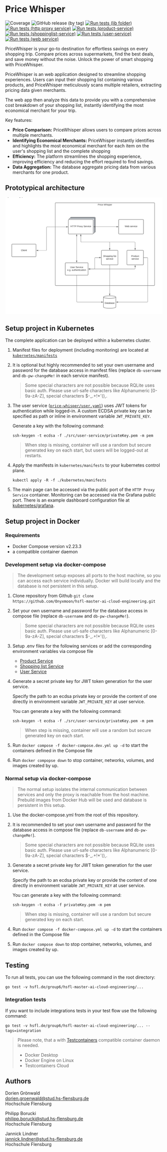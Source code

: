 # Price Whisper
![Coverage](https://img.shields.io/badge/Coverage-83.3%25-brightgreen)
![GitHub release (by tag)](https://img.shields.io/github/v/tag/onyxmoon/hsfl-master-ai-cloud-engineering.svg?sort=semver&label=Version&color=4ccc93d)
[![Run tests (lib folder)](https://github.com/Onyxmoon/hsfl-master-ai-cloud-engineering/actions/workflows/run-tests-lib-folder.yml/badge.svg)](https://github.com/Onyxmoon/hsfl-master-ai-cloud-engineering/actions/workflows/run-tests-lib-folder.yml)
[![Run tests (http proxy service)](https://github.com/Onyxmoon/hsfl-master-ai-cloud-engineering/actions/workflows/run-tests-http-proxy-service.yml/badge.svg)](https://github.com/Onyxmoon/hsfl-master-ai-cloud-engineering/actions/workflows/run-tests-http-proxy-service.yml)
[![Run tests (product-service)](https://github.com/Onyxmoon/hsfl-master-ai-cloud-engineering/actions/workflows/run-tests-product-service.yml/badge.svg)](https://github.com/Onyxmoon/hsfl-master-ai-cloud-engineering/actions/workflows/run-tests-product-service.yml)
[![Run tests (shoppinglist-service)](https://github.com/Onyxmoon/hsfl-master-ai-cloud-engineering/actions/workflows/run-tests-shoppinglist-service.yml/badge.svg)](https://github.com/Onyxmoon/hsfl-master-ai-cloud-engineering/actions/workflows/run-tests-shoppinglist-service.yml)
[![Run tests (user-service)](https://github.com/Onyxmoon/hsfl-master-ai-cloud-engineering/actions/workflows/run-tests-user-service.yml/badge.svg)](https://github.com/Onyxmoon/hsfl-master-ai-cloud-engineering/actions/workflows/run-tests-user-service.yml)
[![Run tests (web service)](https://github.com/Onyxmoon/hsfl-master-ai-cloud-engineering/actions/workflows/run-tests-web-service.yml/badge.svg)](https://github.com/Onyxmoon/hsfl-master-ai-cloud-engineering/actions/workflows/run-tests-web-service.yml)

PriceWhisper is your go-to destination for effortless savings on every shopping trip. Compare prices across supermarkets, find the best deals, and save money without the noise. Unlock the power of smart shopping with PriceWhisper.

PriceWhisper is an web application designed to streamline shopping experiences. Users can input their shopping list containing various products, and PriceWhisper meticulously scans multiple retailers, extracting pricing data given merchants.

The web app then analyze this data to provide you with a comprehensive cost breakdown of your shopping list, instantly identifying the most economical merchant for your trip. 

Key features:

- **Price Comparison:** PriceWhisper allows users to compare prices across multiple merchants.
- **Identifying Economical Merchants:** PriceWhisper instantly identifies and highlights the most economical merchant for each item on the user's shopping list and the complete shopping
- **Efficiency:** The platform streamlines the shopping experience, improving efficiency and reducing the effort required to find savings.
- **Data Aggregation:** The database aggregate pricing data from various merchants for one product.

## Prototypical architecture

![Architecture](README.assets/CE_Architecture_Prototype.svg)

## Setup project in Kubernetes
The complete application can be deployed within a kubernetes cluster. 
1. Manifest files for deployment (including monitoring) are located at [`kubernetes/manifests`](kubernetes/manifests)
2. It is optional but highly recommended to set your own username and password for the database access in manifest files (replace `db-username` and `db-pw-changeMe!` in each service manifest).
   > Some special characters are not possible because RQLite uses basic auth. Please use url-safe characters like Alphanumeric [0-9a-zA-Z], special characters $-_.+!*'(),.
3. The user service ([`price-whisper/user.yaml`](kubernetes/manifests/price-whisper/users.yaml)) uses JWT tokens for authentication while logged-in. A custom ECDSA private key can be specified as path or inline in environment variable `JWT_PRIVATE_KEY`.

   Generate a key with the following command:
   ```shell
   ssh-keygen -t ecdsa -f ./src/user-service/privateKey.pem -m pem
   ```
   > When step is missing, container will use a random but secure generated key on each start, but users will be logged-out at restarts.
4. Apply the manifests in `kubernetes/manifests` to your kubernetes control plane.
   ```shell
   kubectl apply -R -f ./kubernetes/manifests
   ```
5. The main page can be accessed via the public port of the `HTTP Proxy Service` container.
Monitoring can be accessed via the Grafana public port. There is an example dashboard configuration file at [kubernetes/grafana](kubernetes/grafana/dashboard-config.json).
## Setup project in Docker
### Requirements
- Docker Compose version v2.23.3
- a compatible container daemon

### Development setup via docker-compose
> The development setup exposes all ports to the host machine, so you can access each service individually. Docker will build locally and the database is not persistent in this setup.
1. Clone repository from Github `git clone https://github.com/Onyxmoon/hsfl-master-ai-cloud-engineering.git`
2. Set your own username and password for the database access in compose file (replace `db-username` and `db-pw-changeMe!`).
   > Some special characters are not possible because RQLite uses basic auth. Please use url-safe characters like Alphanumeric [0-9a-zA-Z], special characters $-_.+!*'(),.
3. Setup .env files for the following services or add the corresponding environment variables via compose file
   - [Product Service](src/product-service)
   - [Shopping list Service](src/shoppinglist-service)
   - [User Service](src/user-service)
4. Generate a secret private key for JWT token generation for the user service.

   Specify the path to an ecdsa private key or provide the content of one directly in environment variable `JWT_PRIVATE_KEY` at user service.

   You can generate a key with the following command:
   ```shell
   ssh-keygen -t ecdsa -f ./src/user-service/privateKey.pem -m pem
   ```
   > When step is missing, container will use a random but secure generated key on each start.
5. Run `docker compose -f docker-compose.dev.yml up -d` to start the containers defined in the Compose file
6. Run `docker compopse down` to stop container, networks, volumes, and images created by up.
### Normal setup via docker-compose
> The normal setup isolates the internal communication between services and only the proxy is reachable from the host machine. Prebuild images from Docker Hub will be used and database is persistent in this setup.
1. Use the docker-compose.yml from the root of this repository.
2. It is recommended to set your own username and password for the database access in compose file (replace `db-username` and `db-pw-changeMe!`).
   > Some special characters are not possible because RQLite uses basic auth. Please use url-safe characters like Alphanumeric [0-9a-zA-Z], special characters $-_.+!*'(),.
3. Generate a secret private key for JWT token generation for the user service. 
  
   Specify the path to an ecdsa private key or provide the content of one directly in environment variable `JWT_PRIVATE_KEY` at user service.
   
   You can generate a key with the following command:
   ```shell
   ssh-keygen -t ecdsa -f privateKey.pem -m pem
   ```
   > When step is missing, container will use a random but secure generated key on each start.
4. Run `docker compose -f docker-compose.yml up -d` to start the containers defined in the Compose file
5. Run `docker compose down` to stop container, networks, volumes, and images created by up.

## Testing
To run all tests, you can use the following command in the root directory:
```shell
go test -v hsfl.de/group6/hsfl-master-ai-cloud-engineering/...
```

### Integration tests
If you want to include integrations tests in your test flow use the following command:
```shell
go test -v hsfl.de/group6/hsfl-master-ai-cloud-engineering/... --tags=integration
```
> Please note, that a with [Testcontainers](https://testcontainers.com/) compatible container daemon is needed. 
> - Docker Desktop 
> - Docker Engine on Linux 
> - Testcontainers Cloud

## Authors

Dorien Grönwald<br>
dorien.groenwald@stud.hs-flensburg.de<br>
Hochschule Flensburg

Philipp Borucki<br>
philipp.borucki@stud.hs-flensburg.de<br>
Hochschule Flensburg

Jannick Lindner<br>
jannick.lindner@stud.hs-flensburg.de<br>
Hochschule Flensburg
